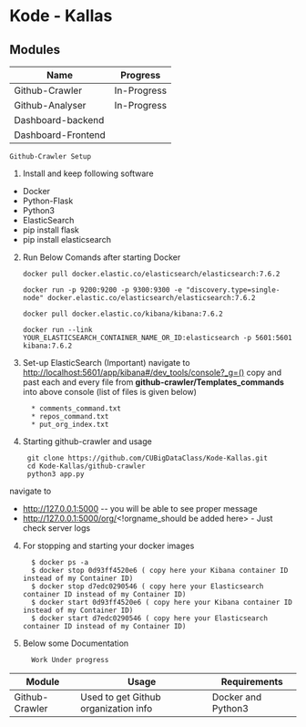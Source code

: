 # Kode - Kallas


  

## Modules

|Name  | Progress |
|--|--|
|  Github-Crawler| In-Progress|
| Github-Analyser|In-Progress|
|Dashboard-backend||
|Dashboard-Frontend||


    Github-Crawler Setup

 1) Install and keep following software
 

 - Docker
 - Python-Flask
 - Python3
 - ElasticSearch
 - pip install flask 
 - pip install elasticsearch 

2) Run Below Comands after starting Docker
	```
	docker pull docker.elastic.co/elasticsearch/elasticsearch:7.6.2
	```
	``` 
	docker run -p 9200:9200 -p 9300:9300 -e "discovery.type=single-node" docker.elastic.co/elasticsearch/elasticsearch:7.6.2 
	```
	```
	docker pull docker.elastic.co/kibana/kibana:7.6.2
	```
	```
	docker run --link YOUR_ELASTICSEARCH_CONTAINER_NAME_OR_ID:elasticsearch -p 5601:5601 kibana:7.6.2
	```
3) Set-up ElasticSearch (Important)
   navigate to [http://localhost:5601/app/kibana#/dev_tools/console?_g=()](http://localhost:5601/app/kibana#/dev_tools/console?_g=())
   copy and past each and every file from **github-crawler/Templates_commands** into above console (list of files is given below)

         * comments_command.txt
         * repos_command.txt
         * put_org_index.txt
    

3) Starting github-crawler and usage

		git clone https://github.com/CUBigDataClass/Kode-Kallas.git
		cd Kode-Kallas/github-crawler
	    python3 app.py
navigate to
-  http://127.0.0.1:5000  -- you will be able to see proper message
- http://127.0.0.1:5000/org/<!orgname_should be added here>  - Just check server logs  

4) For stopping and starting your docker images	

	     $ docker ps -a    	
	     $ docker stop 0d93ff4520e6 ( copy here your Kibana container ID instead of my Container ID)	
	     $ docker stop d7edc0290546 ( copy here your Elasticsearch container ID instead of my Container ID)	
	     $ docker start 0d93ff4520e6 ( copy here your Kibana container ID instead of my Container ID)	
	     $ docker start d7edc0290546 ( copy here your Elasticsearch container ID instead of my Container ID)	



5) Below some Documentation

		 Work Under progress

|**Module**  | **Usage** | **Requirements**|
|--|--|--|
|Github-Crawler|Used to get Github organization info |Docker and Python3|
